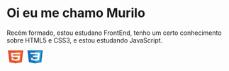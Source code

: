 <h1>Oi eu me chamo Murilo</h1>

Recém formado, estou estudano FrontEnd, tenho um certo conhecimento sobre HTML5 e CSS3, e estou estudando JavaScript.

<div style="display: inline_block">
 <img align="center" alt="Rafa-HTML" height="30" width="40" src="https://raw.githubusercontent.com/devicons/devicon/master/icons/html5/html5-original.svg">
 <img align="center" alt="Rafa-CSS" height="30" width="40" src="https://raw.githubusercontent.com/devicons/devicon/master/icons/css3/css3-original.svg">
</div>




  

